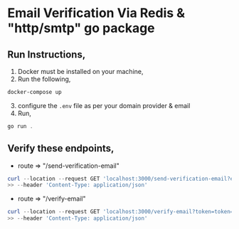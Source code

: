 # Email Verification Via Redis & "http/smtp" go package

## Run Instructions,
1. Docker must be installed on your machine,
2. Run the following,
```powershell
docker-compose up
```
3. configure the `.env` file as per your domain provider & email
4. Run,
```powershell
go run .
```

## Verify these endpoints,
- route => "/send-verification-email"
```powershell
curl --location --request GET 'localhost:3000/send-verification-email?email=example@example.com' `
>> --header 'Content-Type: application/json'
```

- route => "/verify-email"
```powershell
curl --location --request GET 'localhost:3000/verify-email?token=token=35f914255ca65296e8e027570f081cfde124d3daa7df7cb9be0ae21619bf208cexample@example.com' `
>> --header 'Content-Type: application/json'
```
